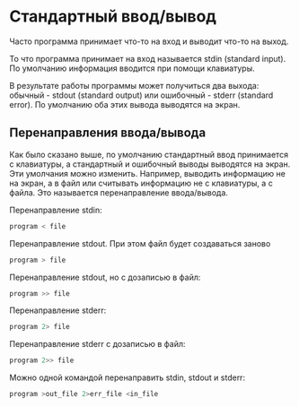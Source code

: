 # Стандартный ввод/вывод
Часто программа принимает что-то на вход и выводит что-то на выход.

То что программа принимает на вход называется stdin (standard input). По умолчанию информация вводится при помощи клавиатуры.

В результате работы программы может получиться два выхода: обычный - stdout (standard output) или ошибочный - stderr (standard error). По умолчанию оба этих вывода выводятся на экран.

## Перенаправления ввода/вывода
Как было сказано выше, по умолчанию стандартный ввод принимается с клавиатуры, а стандартный и ошибочный выводы выводятся на экран. Эти умолчания можно изменить. Например, выводить информацию не на экран, а в файл или считывать информацию не с клавиатуры, а с файла. Это называется перенаправление ввода/вывода.

Перенаправление stdin:
```bash
program < file
```

Перенаправление stdout. При этом файл будет создаваться заново
```bash
program > file
```

Перенаправление stdout, но с дозаписью в файл:
```bash
program >> file
```

Перенаправление stderr:
```bash
program 2> file
```

Перенаправление stderr с дозаписью в файл:
```bash
program 2>> file
```

Можно одной командой перенаправить stdin, stdout и stderr:
```bash
program >out_file 2>err_file <in_file
```
